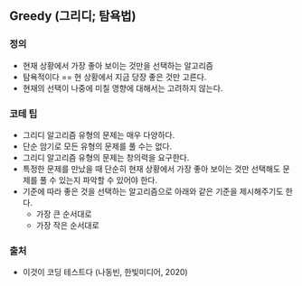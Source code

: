 ## Greedy (그리디; 탐욕법)

### 정의
- 현재 상황에서 가장 좋아 보이는 것만을 선택하는 알고리즘
- 탐욕적이다 == 현 상황에서 지금 당장 좋은 것만 고른다.
- 현재의 선택이 나중에 미칠 영향에 대해서는 고려하지 않는다.

### 코테 팁
- 그리디 알고리즘 유형의 문제는 매우 다양하다.
- 단순 암기로 모든 유형의 문제를 풀 수는 없다.
- 그리디 알고리즘 유형의 문제는 창의력을 요구한다.
- 특정한 문제를 만났을 때 단순히 현재 상황에서 가장 좋아 보이는 것만 선택해도 문제를 풀 수 있는지 파악할 수 있어야 한다.
- 기준에 따라 좋은 것을 선택하는 알고리즘으로 아래와 같은 기준을 제시해주기도 한다.
    - 가장 큰 순서대로
    - 가장 작은 순서대로

### 출처
- 이것이 코딩 테스트다 (나동빈, 한빛미디어, 2020)
